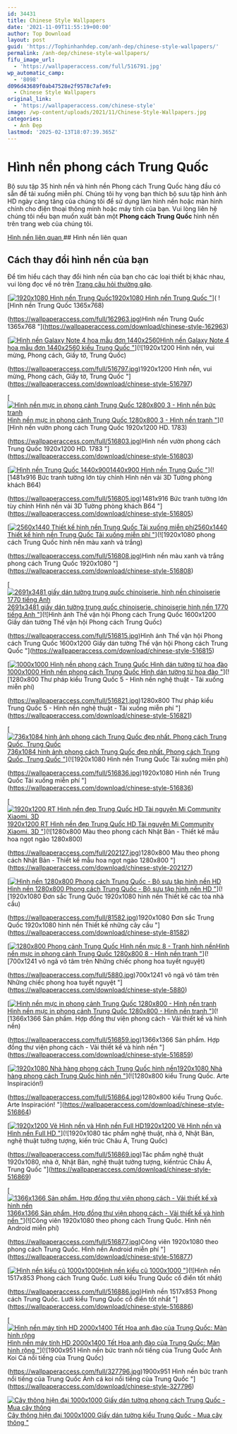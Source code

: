 ```yaml
---
id: 34431
title: Chinese Style Wallpapers
date: '2021-11-09T11:55:19+00:00'
author: Top Download
layout: post
guid: 'https://Tophinhanhdep.com/anh-dep/chinese-style-wallpapers/'
permalink: /anh-dep/chinese-style-wallpapers/
fifu_image_url:
  - 'https://wallpaperaccess.com/full/516791.jpg'
wp_automatic_camp:
  - '8098'
d096d43689f0ab47528e2f9578c7afe9:
  - Chinese Style Wallpapers
original_link:
  - 'https://wallpaperaccess.com/chinese-style'
image: /wp-content/uploads/2021/11/Chinese-Style-Wallpapers.jpg
categories:
  - Ảnh Đẹp
lastmod: '2025-02-13T18:07:39.365Z'
---
```

# Hình nền phong cách Trung Quốc

Bộ sưu tập 35 hình nền và hình nền Phong cách Trung Quốc hàng đầu có sẵn để tải xuống miễn phí. Chúng tôi hy vọng bạn thích bộ sưu tập hình ảnh HD ngày càng tăng của chúng tôi để sử dụng làm hình nền hoặc màn hình chính cho điện thoại thông minh hoặc máy tính của bạn. Vui lòng liên hệ chúng tôi nếu bạn muốn xuất bản một **Phong cách Trung Quốc** hình nền trên trang web của chúng tôi.

[Hình nền liên quan ](#related) ## Hình nền liên quan

## Cách thay đổi hình nền của bạn

Để tìm hiểu cách thay đổi hình nền của bạn cho các loại thiết bị khác nhau, vui lòng đọc về nó trên [Trang câu hỏi thường gặp](https://tophinhanhdep.com/faq/).

  
[[![1920x1080 Hình nền Trung Quốc](https://wallpaperaccess.com/full/516791.jpg)1920x1080 Hình nền Trung Quốc "](https://wallpaperaccess.com/download/chinese-style-516791)]( ![Hình nền Trung Quốc 1365x768)

(https://wallpaperaccess.com/full/162963.jpg)Hình nền Trung Quốc 1365x768 "](https://wallpaperaccess.com/download/chinese-style-162963)

[[![Hình nền Galaxy Note 4 hoa mẫu đơn 1440x2560](https://wallpaperaccess.com/full/291711.jpg)Hình nền Galaxy Note 4 hoa mẫu đơn 1440x2560 kiểu Trung Quốc "](https://wallpaperaccess.com/download/chinese-style-291711)](![1920x1200 Hình nền, vui mừng, Phong cách, Giấy tờ, Trung Quốc)

(https://wallpaperaccess.com/full/516797.jpg)1920x1200 Hình nền, vui mừng, Phong cách, Giấy tờ, Trung Quốc "](https://wallpaperaccess.com/download/chinese-style-516797)

[[![Hình nền mực in phong cảnh Trung Quốc 1280x800 3 - Hình nền bức tranh](https://wallpaperaccess.com/full/516798.jpg)Hình nền mực in phong cảnh Trung Quốc 1280x800 3 - Hình nền tranh "](https://wallpaperaccess.com/download/chinese-style-516798)](![Hình nền vườn phong cách Trung Quốc 1920x1200 HD.  1783)

(https://wallpaperaccess.com/full/516803.jpg)Hình nền vườn phong cách Trung Quốc 1920x1200 HD. 1783 "](https://wallpaperaccess.com/download/chinese-style-516803)

[[![Hình nền Trung Quốc 1440x900](https://wallpaperaccess.com/full/6984.jpg)1440x900 Hình nền Trung Quốc "](https://wallpaperaccess.com/download/chinese-style-6984)](![1481x916 Bức tranh tường lớn tùy chỉnh Hình nền vải 3D Tường phòng khách B64)

(https://wallpaperaccess.com/full/516805.jpg)1481x916 Bức tranh tường lớn tùy chỉnh Hình nền vải 3D Tường phòng khách B64 "](https://wallpaperaccess.com/download/chinese-style-516805)

[[![2560x1440 Thiết kế hình nền Trung Quốc Tải xuống miễn phí](https://wallpaperaccess.com/full/81604.jpg)2560x1440 Thiết kế hình nền Trung Quốc Tải xuống miễn phí "](https://wallpaperaccess.com/download/chinese-style-81604)](![1920x1080 phong cách Trung Quốc hình nền màu xanh và trắng)

(https://wallpaperaccess.com/full/516808.jpg)Hình nền màu xanh và trắng phong cách Trung Quốc 1920x1080 "](https://wallpaperaccess.com/download/chinese-style-516808)

[[![2691x3481 giấy dán tường trung quốc chinoiserie.  hình nền chinoiserie 1770 tiếng Anh](https://wallpaperaccess.com/full/516811.jpg)2691x3481 giấy dán tường trung quốc chinoiserie. chinoiserie hình nền 1770 tiếng Anh "](https://wallpaperaccess.com/download/chinese-style-516811)](![Hình ảnh Thế vận hội Phong cách Trung Quốc 1600x1200 Giấy dán tường Thế vận hội Phong cách Trung Quốc)

(https://wallpaperaccess.com/full/516815.jpg)Hình ảnh Thế vận hội Phong cách Trung Quốc 1600x1200 Giấy dán tường Thế vận hội Phong cách Trung Quốc "](https://wallpaperaccess.com/download/chinese-style-516815)

[[![1000x1000 Hình nền phong cách Trung Quốc Hình dán tường từ hoa đào](https://wallpaperaccess.com/full/516820.jpg)1000x1000 Hình nền phong cách Trung Quốc Hình dán tường từ hoa đào "](https://wallpaperaccess.com/download/chinese-style-516820)](![1280x800 Thư pháp kiểu Trung Quốc 5 - Hình nền nghệ thuật - Tải xuống miễn phí)

(https://wallpaperaccess.com/full/516821.jpg)1280x800 Thư pháp kiểu Trung Quốc 5 - Hình nền nghệ thuật - Tải xuống miễn phí "](https://wallpaperaccess.com/download/chinese-style-516821)

[[![736x1084 hình ảnh phong cách Trung Quốc đẹp nhất.  Phong cách Trung Quốc, Trung Quốc](https://wallpaperaccess.com/full/516835.jpg)736x1084 hình ảnh phong cách Trung Quốc đẹp nhất. Phong cách Trung Quốc, Trung Quốc "](https://wallpaperaccess.com/download/chinese-style-516835)](![1920x1080 Hình nền Trung Quốc Tải xuống miễn phí)

(https://wallpaperaccess.com/full/516836.jpg)1920x1080 Hình nền Trung Quốc Tải xuống miễn phí "](https://wallpaperaccess.com/download/chinese-style-516836)

[[![1920x1200 RT Hình nền đẹp Trung Quốc HD Tài nguyên Mi Community Xiaomi.  3D](https://wallpaperaccess.com/full/281.jpg)1920x1200 RT Hình nền đẹp Trung Quốc HD Tài nguyên Mi Community Xiaomi. 3D "](https://wallpaperaccess.com/download/chinese-style-281)](![1280x800 Màu theo phong cách Nhật Bản - Thiết kế mẫu hoa ngọt ngào 1280x800)

(https://wallpaperaccess.com/full/202127.jpg)1280x800 Màu theo phong cách Nhật Bản - Thiết kế mẫu hoa ngọt ngào 1280x800 "](https://wallpaperaccess.com/download/chinese-style-202127)

[[![Hình nền 1280x800 Phong cách Trung Quốc - Bộ sưu tập hình nền HD](https://wallpaperaccess.com/full/516841.jpg)Hình nền 1280x800 Phong cách Trung Quốc - Bộ sưu tập hình nền HD "](https://wallpaperaccess.com/download/chinese-style-516841)](![1920x1080 Đơn sắc Trung Quốc 1920x1080 hình nền Thiết kế các tòa nhà cầu)

(https://wallpaperaccess.com/full/81582.jpg)1920x1080 Đơn sắc Trung Quốc 1920x1080 hình nền Thiết kế những cây cầu "](https://wallpaperaccess.com/download/chinese-style-81582)

[[![1280x800 Phong cảnh Trung Quốc Hình nền mực 8 - Tranh hình nền](https://wallpaperaccess.com/full/97706.jpg)Hình nền mực in phong cảnh Trung Quốc 1280x800 8 - Hình nền tranh "](https://wallpaperaccess.com/download/chinese-style-97706)](![700x1241 vô ngã vô tâm trên Những chiếc phong hoa tuyết nguyệt)

(https://wallpaperaccess.com/full/5880.jpg)700x1241 vô ngã vô tâm trên Những chiếc phong hoa tuyết nguyệt "](https://wallpaperaccess.com/download/chinese-style-5880)

[[![Hình nền mực in phong cảnh Trung Quốc 1280x800 - Hình nền tranh](https://wallpaperaccess.com/full/516853.jpg)Hình nền mực in phong cảnh Trung Quốc 1280x800 - Hình nền tranh "](https://wallpaperaccess.com/download/chinese-style-516853)](![1366x1366 Sản phẩm.  Hợp đồng thư viện phong cách - Vải thiết kế và hình nền)

(https://wallpaperaccess.com/full/516859.jpg)1366x1366 Sản phẩm. Hợp đồng thư viện phong cách - Vải thiết kế và hình nền "](https://wallpaperaccess.com/download/chinese-style-516859)

[[![1920x1080 Nhà hàng phong cách Trung Quốc hình nền](https://wallpaperaccess.com/full/516861.jpg)1920x1080 Nhà hàng phong cách Trung Quốc hình nền "](https://wallpaperaccess.com/download/chinese-style-516861)](![1280x800 kiểu Trung Quốc.  Arte Inspiración!)

(https://wallpaperaccess.com/full/516864.jpg)1280x800 kiểu Trung Quốc. Arte Inspiración! "](https://wallpaperaccess.com/download/chinese-style-516864)

[[![1920x1200 Vẽ Hình nền và Hình nền Full HD](https://wallpaperaccess.com/full/505291.jpg)1920x1200 Vẽ Hình nền và Hình nền Full HD "](https://wallpaperaccess.com/download/chinese-style-505291)](![1920x1080 tác phẩm nghệ thuật, nhà ở, Nhật Bản, nghệ thuật tưởng tượng, kiến ​​trúc Châu Á, Trung Quốc)

(https://wallpaperaccess.com/full/516869.jpg)Tác phẩm nghệ thuật 1920x1080, nhà ở, Nhật Bản, nghệ thuật tưởng tượng, kiến ​​trúc Châu Á, Trung Quốc "](https://wallpaperaccess.com/download/chinese-style-516869)

[[![1366x1366 Sản phẩm.  Hợp đồng thư viện phong cách - Vải thiết kế và hình nền](https://wallpaperaccess.com/full/516875.jpg)1366x1366 Sản phẩm. Hợp đồng thư viện phong cách - Vải thiết kế và hình nền "](https://wallpaperaccess.com/download/chinese-style-516875)](![Công viên 1920x1080 theo phong cách Trung Quốc.  Hình nền Android miễn phí)

(https://wallpaperaccess.com/full/516877.jpg)Công viên 1920x1080 theo phong cách Trung Quốc. Hình nền Android miễn phí "](https://wallpaperaccess.com/download/chinese-style-516877)

[[![Hình nền kiểu cũ 1000x1000](https://wallpaperaccess.com/full/290194.jpg)Hình nền kiểu cũ 1000x1000 "](https://wallpaperaccess.com/download/chinese-style-290194)](![Hình nền 1517x853 Phong cách Trung Quốc.  Lưới kiểu Trung Quốc cổ điển tốt nhất)

(https://wallpaperaccess.com/full/516886.jpg)Hình nền 1517x853 Phong cách Trung Quốc. Lưới kiểu Trung Quốc cổ điển tốt nhất "](https://wallpaperaccess.com/download/chinese-style-516886)

[[![Hình nền máy tính HD 2000x1400 Tết Hoa anh đào của Trung Quốc: Màn hình rộng](https://wallpaperaccess.com/full/404018.jpg)Hình nền máy tính HD 2000x1400 Tết Hoa anh đào của Trung Quốc: Màn hình rộng "](https://wallpaperaccess.com/download/chinese-style-404018)](![1900x951 Hình nền bức tranh nổi tiếng của Trung Quốc Ảnh Koi Cá nổi tiếng của Trung Quốc)

(https://wallpaperaccess.com/full/327796.jpg)1900x951 Hình nền bức tranh nổi tiếng của Trung Quốc Ảnh cá koi nổi tiếng của Trung Quốc "](https://wallpaperaccess.com/download/chinese-style-327796)

[![Cây thông hiện đại 1000x1000 Giấy dán tường phong cách Trung Quốc - Mua cây thông](https://wallpaperaccess.com/full/516905.jpg)Cây thông hiện đại 1000x1000 Giấy dán tường kiểu Trung Quốc - Mua cây thông "](https://wallpaperaccess.com/download/chinese-style-516905)

